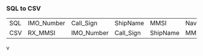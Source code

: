 
### SQL to CSV

|     |            |            |           |          |                     |                     |     |                   |                   |           |          |              |              |                      |                     |                      |                      |                      |                      |               |     |             |             |     |               |             |     |     |     |     |
| --- | ---------- | ---------- | --------- | -------- | ------------------- | ------------------- | --- | ----------------- | ----------------- | --------- | -------- | ------------ | ------------ | -------------------- | ------------------- | -------------------- | -------------------- | -------------------- | -------------------- | ------------- | --- | ----------- | ----------- | --- | ------------- | ----------- | --- | --- | --- | --- |
| SQL | IMO_Number | Call_Sign  | ShipName  | MMSI     | Navigational_Status | ROT                 | SOG | Position_Accuracy | Longitude         | Latitude  | COG      | True_Heading | Time_Stamp   | Communication_Status | Ship_and_Cargo_Type | Reference_Position_A | Reference_Position_B | Reference_Position_C | Reference_Position_D | Fixing_Device | ETA | MAX_Draught | Destination | DTE | Gross_Tonnage | Record_Time | VSD | VSH | WMD | WMS |
| CSV | RX_MMSI    | IMO_Number | Call_Sign | ShipName | MMSI                | Navigational_Status | ROT | SOG               | Position_Accuracy | Longitude | Latitude | COG          | True_Heading | Time_Stamp           | Ship_and_Cargo_Type | Reference_Position_A | Reference_Position_B | Reference_Position_C | Reference_Position_D | Fixing_Device | ETA | MAX_Draught | Destination | DTE | Record_Time   |             |     |     |     |     |


v
